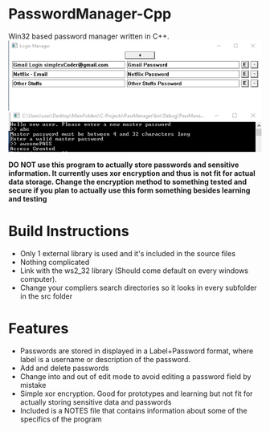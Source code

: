 # PasswordManager-Cpp
Win32 based password manager written in C++.
![Example Image 1](https://raw.githubusercontent.com/ninjaboynaru/PasswordManager-Cpp/master/images/_PassManager_Img_1.png "Password Manager Screen")
![Example Image 2](https://raw.githubusercontent.com/ninjaboynaru/PasswordManager-Cpp/master/images/_PassManager_Img_2.png "Password Manager Console Screen")

**DO NOT use this program to actually store passwords and sensitive information. It currently uses xor encryption and thus is not fit for actual data storage. Change the encryption method to something tested and secure if you plan to actually use this form something besides learning and testing**

# Build Instructions
  - Only 1 external library is used and it's included in the source files
  - Nothing complicated
  - Link with the ws2_32 library (Should come default on every windows computer).
  - Change your compliers search directories so it looks in every subfolder in the src folder


# Features
  - Passwords are stored in displayed in a Label+Password format, where label is a username or description of the password.
  - Add and delete passwords
  - Change into and out of edit mode to avoid editing a password field by mistake
  - Simple xor encryption. Good for prototypes and learning but not fit for actually storing sensitive data and passwords
  - Included is a NOTES file that contains information about some of the specifics of the program
   
